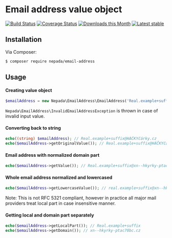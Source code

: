 Email address value object
==========================

[![Build Status](https://travis-ci.org/nepada/email-address.svg?branch=master)](https://travis-ci.org/nepada/email-address)
[![Coverage Status](https://coveralls.io/repos/github/nepada/email-address/badge.svg?branch=master)](https://coveralls.io/github/nepada/email-address?branch=master)
[![Downloads this Month](https://img.shields.io/packagist/dm/nepada/email-address.svg)](https://packagist.org/packages/nepada/email-address)
[![Latest stable](https://img.shields.io/packagist/v/nepada/email-address.svg)](https://packagist.org/packages/nepada/email-address)


Installation
------------

Via Composer:

```sh
$ composer require nepada/email-address
```


Usage
-----

#### Creating value object
```php
$emailAddress = new Nepada\EmailAddress\EmailAddress('Real.example+suffix@HÁČKYčárky.cz');
```
`Nepada\EmailAddress\InvalidEmailAddressException` is thrown in case of invalid input value.

#### Converting back to string
```php
echo((string) $emailAddress); // Real.example+suffix@HÁČKYčárky.cz
echo($emailAddress->getOriginalValue()); // Real.example+suffix@HÁČKYčárky.cz
```

#### Email address with normalized domain part
```php
echo($emailAddress->getValue()); // Real.example+suffix@xn--hkyrky-ptac70bc.cz
```

#### Whole email address normalized and lowercased
```php
echo($emailAddress->getLowercaseValue()); // real.example+suffix@xn--hkyrky-ptac70bc.cz
```
Note: This is not RFC 5321 compliant, however in practice all major mail providers treat local part in case insensitive manner.

#### Getting local and domain part separately
```php
echo($emailAddress->getLocalPart()); // Real.example+suffix
echo($emailAddress->getDomain()); // xn--hkyrky-ptac70bc.cz
```
